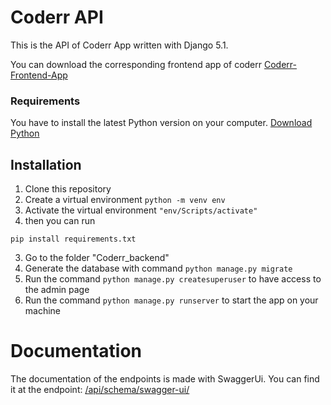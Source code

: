 # Coderr API
 This is the API of Coderr App written with Django 5.1.
 
 You can download the corresponding frontend app of coderr
 [Coderr-Frontend-App](https://github.com/RichardPeda/coderr-frontend)


### Requirements
You have to install the latest Python version on your computer.
[Download Python](https://www.python.org/downloads/)


 ## Installation
 1. Clone this repository
 2. Create a virtual environment `python -m venv env`
 3. Activate the virtual environment `"env/Scripts/activate"`
 4. then you can run
    
 ```
 pip install requirements.txt
```
 3. Go to the folder "Coderr_backend"
 4. Generate the database with command `python manage.py migrate`
 5. Run the command `python manage.py createsuperuser` to have access to the admin page
 6. Run the command `python manage.py runserver` to start the app on your machine

 # Documentation
 The documentation of the endpoints is made with SwaggerUi.
 You can find it at the endpoint: [/api/schema/swagger-ui/](http://127.0.0.1:8000/api/schema/swagger-ui/)
